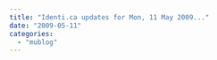 ```yaml
---
title: "Identi.ca updates for Mon, 11 May 2009..."
date: "2009-05-11"
categories: 
  - "mublog"
---
```



